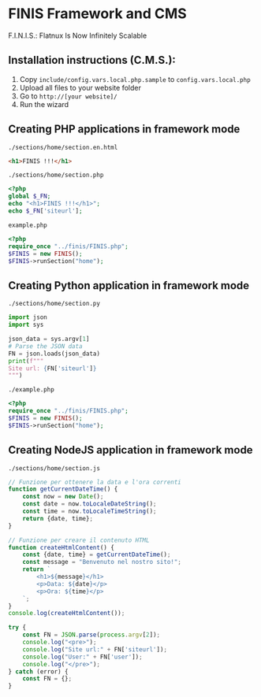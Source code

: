# FINIS Framework and CMS

F.I.N.I.S.: Flatnux Is Now Infinitely Scalable

## Installation instructions (C.M.S.):

1. Copy `include/config.vars.local.php.sample` to `config.vars.local.php`
2. Upload all files to your website folder
3. Go to `http://[your website]/`
4. Run the wizard

## Creating PHP applications in framework mode
`./sections/home/section.en.html`
```html
<h1>FINIS !!!</h1>
```

`./sections/home/section.php`
```php
<?php
global $_FN;
echo "<h1>FINIS !!!</h1>";
echo $_FN['siteurl'];
```

`example.php`
```php
<?php
require_once "../finis/FINIS.php";
$FINIS = new FINIS();
$FINIS->runSection("home");
```

## Creating Python application in framework mode

`./sections/home/section.py`
```python
import json
import sys

json_data = sys.argv[1]
# Parse the JSON data
FN = json.loads(json_data)
print(f"""
Site url: {FN['siteurl']}
""")
```

`./example.php`
```php
<?php
require_once "../finis/FINIS.php";
$FINIS = new FINIS();
$FINIS->runSection("home");
```

## Creating NodeJS application in framework mode

`./sections/home/section.js`
```js
// Funzione per ottenere la data e l'ora correnti
function getCurrentDateTime() {
    const now = new Date();
    const date = now.toLocaleDateString();
    const time = now.toLocaleTimeString();
    return {date, time};
}

// Funzione per creare il contenuto HTML
function createHtmlContent() {
    const {date, time} = getCurrentDateTime();
    const message = "Benvenuto nel nostro sito!";
    return `
        <h1>${message}</h1>
        <p>Data: ${date}</p>
        <p>Ora: ${time}</p>
    `;
}
console.log(createHtmlContent());

try {
    const FN = JSON.parse(process.argv[2]);
    console.log("<pre>");
    console.log("Site url:" + FN['siteurl']);
    console.log("User:" + FN['user']);
    console.log("</pre>");
} catch (error) {
    const FN = {};
}
```